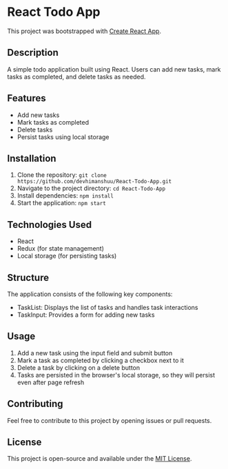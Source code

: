 # React Todo App

This project was bootstrapped with [Create React App](https://github.com/facebook/create-react-app).

## Description

A simple todo application built using React. Users can add new tasks, mark tasks as completed, and delete tasks as needed.

## Features

- Add new tasks
- Mark tasks as completed
- Delete tasks
- Persist tasks using local storage

## Installation

1. Clone the repository: `git clone https://github.com/devhimanshuu/React-Todo-App.git`
2. Navigate to the project directory: `cd React-Todo-App`
3. Install dependencies: `npm install`
4. Start the application: `npm start`

## Technologies Used

- React
- Redux (for state management)
- Local storage (for persisting tasks)

## Structure

The application consists of the following key components:

- TaskList: Displays the list of tasks and handles task interactions
- TaskInput: Provides a form for adding new tasks

## Usage

1. Add a new task using the input field and submit button
2. Mark a task as completed by clicking a checkbox next to it
3. Delete a task by clicking on a delete button
4. Tasks are persisted in the browser's local storage, so they will persist even after page refresh

## Contributing

Feel free to contribute to this project by opening issues or pull requests.

## License

This project is open-source and available under the [MIT License](https://opensource.org/licenses/MIT).
